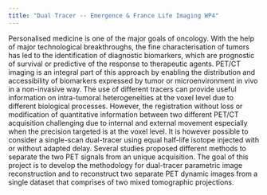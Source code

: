```yaml
---
title: "Dual Tracer -- Emergence & France Life Imaging WP4"
---
```

Personalised medicine is one of the major goals of oncology. With the help of major technological breakthroughs, the fine characterisation of tumors has led to the identification of diagnostic biomarkers, which are prognostic of survival or predictive of the response to therapeutic agents. PET/CT imaging is an integral part of this approach by enabling the distribution and accessibility of biomarkers expressed by tumor or microenvironment in vivo in a non-invasive way. The use of different tracers can provide useful information on intra-tumoral heterogeneities at the voxel level due to different biological processes. However, the registration without loss or modification of quantitative information between two different PET/CT acquisition challenging due to internal and external movement especially when the precision targeted is at the voxel level. It is however possible to consider a single-scan dual-tracer using equal half-life isotope injected with or without adapted delay. Several studies proposed different methods to separate the two PET signals from an unique acquisition. The goal of this project is to develop the methodology for dual-tracer
parametric image reconstruction and to reconstruct two separate PET dynamic images from a single dataset that comprises of two mixed tomographic projections. 
